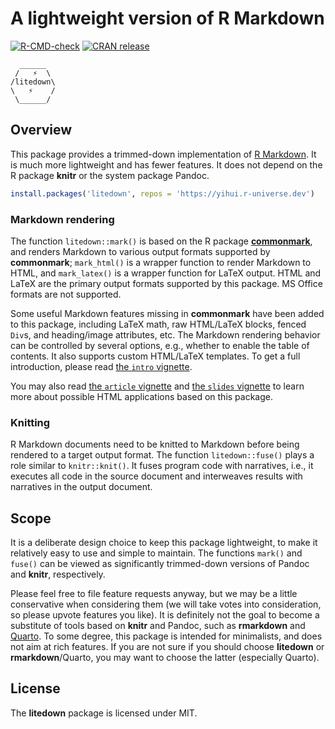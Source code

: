 # A lightweight version of R Markdown

<!-- badges: start -->

[![R-CMD-check](https://github.com/yihui/litedown/actions/workflows/R-CMD-check.yaml/badge.svg)](https://github.com/yihui/litedown/actions/workflows/R-CMD-check.yaml)
[![CRAN
release](https://www.r-pkg.org/badges/version/litedown)](https://cran.r-project.org/package=litedown)

<!-- badges: end -->

```         
  ______  
 /   ⚡  \
/litedown\
\   ⚡    /
 \______/
```

## Overview

This package provides a trimmed-down implementation of [R
Markdown](https://rmarkdown.rstudio.com). It is much more lightweight and has
fewer features. It does not depend on the R package **knitr** or the system
package Pandoc.

``` r
install.packages('litedown', repos = 'https://yihui.r-universe.dev')
```

### Markdown rendering

The function `litedown::mark()` is based on the R package
[**commonmark**](https://github.com/r-lib/commonmark), and renders Markdown to
various output formats supported by **commonmark**; `mark_html()` is a wrapper
function to render Markdown to HTML, and `mark_latex()` is a wrapper function
for LaTeX output. HTML and LaTeX are the primary output formats supported by
this package. MS Office formats are not supported.

Some useful Markdown features missing in **commonmark** have been added to this
package, including LaTeX math, raw HTML/LaTeX blocks, fenced `Div`s, and
heading/image attributes, etc. The Markdown rendering behavior can be controlled
by several options, e.g., whether to enable the table of contents. It also
supports custom HTML/LaTeX templates. To get a full introduction, please read
[the `intro`
vignette](https://cran.r-project.org/package=litedown/vignettes/intro.html).

You may also read [the `article`
vignette](https://cran.r-project.org/package=litedown/vignettes/article.html)
and [the `slides`
vignette](https://cran.r-project.org/package=litedown/vignettes/slides.html) to
learn more about possible HTML applications based on this package.

### Knitting

R Markdown documents need to be knitted to Markdown before being rendered to a
target output format. The function `litedown::fuse()` plays a role similar to
`knitr::knit()`. It fuses program code with narratives, i.e., it executes all
code in the source document and interweaves results with narratives in the
output document.

## Scope

It is a deliberate design choice to keep this package lightweight, to make it
relatively easy to use and simple to maintain. The functions `mark()` and
`fuse()` can be viewed as significantly trimmed-down versions of Pandoc and
**knitr**, respectively.

Please feel free to file feature requests anyway, but we may be a little
conservative when considering them (we will take votes into consideration, so
please upvote features you like). It is definitely not the goal to become a
substitute of tools based on **knitr** and Pandoc, such as **rmarkdown** and
[Quarto](https://quarto.org). To some degree, this package is intended for
minimalists, and does not aim at rich features. If you are not sure if you
should choose **litedown** or **rmarkdown**/Quarto, you may want to choose the
latter (especially Quarto).

## License

The **litedown** package is licensed under MIT.

